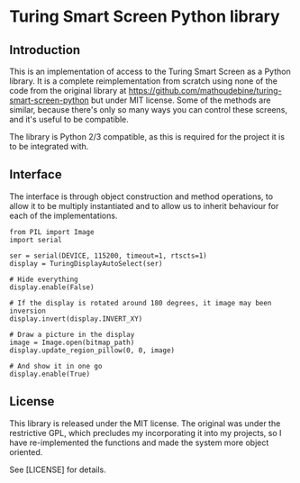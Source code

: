# Turing Smart Screen Python library

## Introduction

This is an implementation of access to the Turing Smart Screen as a Python library.
It is a complete reimplementation from scratch using none of the code from the
original library at https://github.com/mathoudebine/turing-smart-screen-python but
under MIT license. Some of the methods are similar, because there's only so many
ways you can control these screens, and it's useful to be compatible.

The library is Python 2/3 compatible, as this is required for the project it is
to be integrated with.

## Interface

The interface is through object construction and method operations, to allow it to
be multiply instantiated and to allow us to inherit behaviour for each of the
implementations.

```
from PIL import Image
import serial

ser = serial(DEVICE, 115200, timeout=1, rtscts=1)
display = TuringDisplayAutoSelect(ser)

# Hide everything
display.enable(False)

# If the display is rotated around 180 degrees, it image may been inversion
display.invert(display.INVERT_XY)

# Draw a picture in the display
image = Image.open(bitmap_path)
display.update_region_pillow(0, 0, image)

# And show it in one go
display.enable(True)
```

## License

This library is released under the MIT license. The original was under the
restrictive GPL, which precludes my incorporating it into my projects, so I have
re-implemented the functions and made the system more object oriented.

See [LICENSE] for details.

